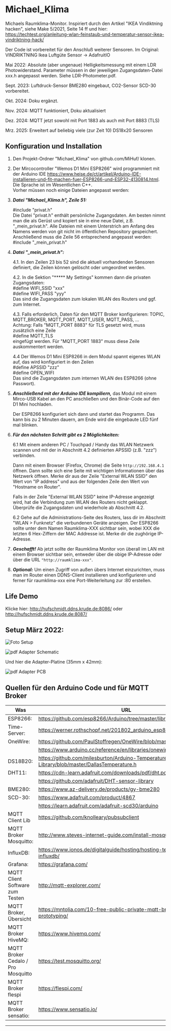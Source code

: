 [Zu bearbeiten mit keenwrite.bin oder retext,  File README.md, Version 2025-03-30]: #
# Michael_Klima

Michaels Raumklima-Monitor. Inspiriert durch den Artikel
"IKEA Vindiktning hacken", siehe Make 5/2021, Seite 14 ff und hier: <https://techtest.org/anleitung-wlan-feinstaub-und-temperatur-sensor-ikea-vindriktning-hack/>

Der Code ist vorbereitet für den Anschluß weiterer Sensoren.
Im Original: VINDRIKTNING Ikea Luftgüte Sensor -> AdafruitIO

Mai 2022: Absolute (aber ungenaue) Helligkeitsmessung mit einem LDR Photowiderstand. Parameter müssen in der jeweiligen Zugangsdaten-Datei xxx.h angepasst werden. Siehe LDR-Photometer.pdf.

Sept. 2023: Luftdruck-Sensor BME280 eingebaut, CO2-Sensor SCD-30 vorbereitet.

Okt. 2024: Doku ergänzt.

Nov. 2024: MQTT funktioniert, Doku aktualisiert

Dez. 2024: MQTT jetzt sowohl mit Port 1883 als auch mit Port 8883 (TLS)

Mrz. 2025: Erweitert auf beliebig viele (zur Zeit 10) DS18x20 Sensoren

## Konfiguration und Installation

  1. Den Projekt-Ordner "Michael_Klima" von github.com/MiHuf/ klonen.

  2. Der Mircocontroller "Wemos D1 Mini ESP8266" wird programmiert mit der Arduino IDE <https://www.heise.de/ct/artikel/Arduino-IDE-installieren-und-fit-machen-fuer-ESP8266-und-ESP32-4130814.html>. Die Sprache ist im Wesentlichen C++.  
Vorher müssen noch einige Dateien angepasst werden:

  3. ***Datei "Michael_Klima.h", Zeile 51:***

      #include "privat.h"   
Die Datei "privat.h" enthält persönliche Zugangsdaten. Am besten nimmt man die als Gerüst und kopiert sie in eine neue Datei, z.B. "_mein_privat.h". Alle Dateien mit einem Unterstrich am Anfang des Namens werden von git nicht im öffentlichen Repository gespeichert.  
Anschließend muss die Zeile 56 entsprechend angepasst werden:  
  #include "_mein_privat.h"  

  4. ***Datei "_mein_privat.h":*** 
  
      4.1. In den Zeilen 23 bis 52 sind die aktuell vorhandenden Sensoren definiert, die Zeilen können gelöscht oder umgeordnet werden. 
 
      4.2. In die Sektion "\***** My Settings" kommen dann die privaten Zugangsdaten:  
   #define WIFI_SSID "xxx"  
   #define WIFI_PASS "yyy"  
Das sind die Zugangsdaten zum lokalen WLAN des Routers und ggf. zum Internet.

     4.3. Falls erforderlich, Daten für den MQTT Broker konfigurieren: TOPIC, MQTT_BROKER, MQTT_PORT,  MQTT_USER, MQTT_PASS, ...  
     Achtung: Falls "MQTT_PORT 8883" für TLS gesetzt wird, muss zusätzlich eine Zeile  
   #define MQTT_TLS  
eingefügt werden. Für "MQTT_PORT 1883" muss diese Zeile auskommentert werden.  

      4.4 Der Wemos D1 Mini ESP8266 in dem Modul spannt eigenes WLAN auf, das wird konfiguriert in den Zeilen  
   #define APSSID "zzz"  
   #define OPEN_WIFI  
Das sind die Zugangsdaten zum internen WLAN des ESP8266 (ohne Passwort).

5. ***Anschließend mit der Arduino IDE kompiliern,*** das Modul mit einem Mirco-USB Kabel an den PC anschließen und den Binär-Code auf den D1 Mini hochladen.

    Der ESP8266 konfiguriert sich dann und startet das Programm. Das kann bis zu 2 Minuten dauern, am Ende wird die eingebaute LED fünf mal blinken.

6. ***Für den nächsten Schritt gibt es 2 Möglichkeiten:***

    6.1 Mit einem anderen PC / Touchpad / Handy das WLAN Netzwerk scannen und mit der in Abschnitt 4.2 definierten APSSID (z.B. "zzz") verbinden.

      Dann mit einem Browser (Firefox, Chrome) die Seite `http://192.168.4.1` öffnen. Dann sollte sich eine Seite mit wichtigen Informationen über das Netzwerk öffnen. Merke dir aus der Zeile "External WLAN SSID" den Wert von "IP address" und aus der folgenden Zeile den Wert von "Hostname on Router".

      Falls in der Zeile "External WLAN SSID" keine IP-Adresse angezeigt wird, hat die Verbindung zum WLAN des Routers nicht geklappt. Überprüfe die Zugangsdaten und wiederhole ab Abschnitt 4.2.

    6.2 Gehe auf die Administrations-Seite des Routers, lass dir im Abschnitt "WLAN > Funknetz" die verbundenen Geräte anzeigen. Der ESP8266 sollte unter dem Namen Raumklima-XXX sichtbar sein, wobei XXX die letzten 6 Hex-Ziffern der MAC Addresse ist. Merke dir die zughörige IP-Adresse.

7. ***Geschafft!***
  Ab jetzt sollte der Raumklima Monitor von überall im LAN mit einem Browser sichtbar sein, entweder über die obige IP-Adresse oder über die URL `"http://raumklima-xxx"`.

8. ***Optional:***
  Um einen Zugriff von außen übers Internet einzurichten, muss man im Router einen DDNS-Client installieren und konfigurieren und ferner für raumklima-xxx eine Port-Weiterleitung zur <IP-Adresse des Moduls>:80 erstellen.

## Life Demo

Klicke hier: <http://hufschmidt.ddns.krude.de:8086/> oder <http://hufschmidt.ddns.krude.de:8087/>

## Setup März 2022:

![Foto Setup](Klima-Monitor_1.png)

![pdf Adapter Schematic](D1-Mini_Adapter_V4_sch.png "Schaltplan")

Und hier die Adapter-Platine (35mm x 42mm):

![pdf Adapter PCB](D1-Mini_Adapter_V4_brd.png "Platine")

## Quellen für den Arduino Code und für MQTT  Broker
|Was     |URL|
|--------|------------------------------------------------------------------------|
|ESP8266:|<https://github.com/esp8266/Arduino/tree/master/libraries/ESP8266WiFi/>|
|Time-Server:|<https://werner.rothschopf.net/201802_arduino_esp8266_ntp.htm>|
|OneWire:|<https://github.com/PaulStoffregen/OneWire/blob/master/OneWire.h>|
|        |<https://www.arduino.cc/reference/en/libraries/onewire/>|
|DS18B20:|<https://github.com/milesburton/Arduino-Temperature-Control-Library/blob/master/DallasTemperature.h>|
|DHT11:  |<https://cdn-learn.adafruit.com/downloads/pdf/dht.pdf>|
|        |<https://github.com/adafruit/DHT-sensor-library>|
|BME280: |<https://www.az-delivery.de/products/gy-bme280>|
|SCD-30: |<https://www.adafruit.com/product/4867>|
|        |<https://learn.adafruit.com/adafruit-scd30/arduino>|
|MQTT Client Lib|<https://github.com/knolleary/pubsubclient>|
|MQTT Broker Mosquitto:|<http://www.steves-internet-guide.com/install-mosquitto-linux/>|
|InfluxDB:|<https://www.ionos.de/digitalguide/hosting/hosting-technik/was-ist-influxdb/>|
|Grafana: |<https://grafana.com/>|
|MQTT Client Software zum Testen|<http://mqtt-explorer.com/>|
|MQTT Broker, Übersicht|<https://mntolia.com/10-free-public-private-mqtt-brokers-for-testing-prototyping/>|
|MQTT Broker HiveMQ:| <https://www.hivemq.com/>|
|MQTT Broker Cedalo / Pro Mosquitto| <https://test.mosquitto.org/>|
|MQTT Broker flespi|<https://flespi.com/>|
|MQTT Broker sensatio:|<https://www.sensatio.io/>|

---
